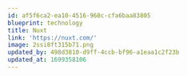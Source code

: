 ```yaml
---
id: af5f6ca2-ea10-4516-960c-cfa6baa83805
blueprint: technology
title: Nuxt
link: 'https://nuxt.com/'
image: 2ssi8ft315b71.png
updated_by: 498d3810-d9ff-4ccb-bf96-a1eaa1c2f23b
updated_at: 1699358106
---
```

